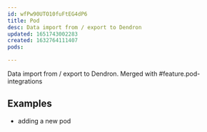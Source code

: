 ```yaml
---
id: wfPw90UTO10fuFtEG4dP6
title: Pod
desc: Data import from / export to Dendron
updated: 1651743002283
created: 1632764111407
pods:

---
```


Data import from / export to Dendron. 
Merged with #feature.pod-integrations
## Examples
- adding a new pod


